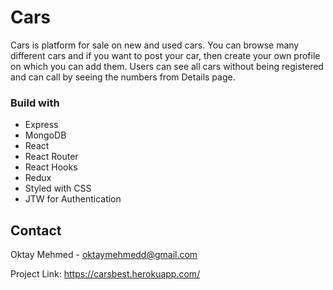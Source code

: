 # Cars

Cars is platform for sale on new and used cars. You can browse many different cars and if you want to post your car, then create your own profile on which you can add them. Users can see all cars without being registered and can call by seeing the numbers from Details page.

### Build with

* Express
* MongoDB
* React
* React Router
* React Hooks
* Redux
* Styled with CSS
* JTW for Authentication

## Contact

Oktay Mehmed - oktaymehmedd@gmail.com

Project Link: https://carsbest.herokuapp.com/
